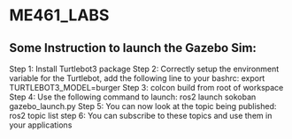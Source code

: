 # ME461_LABS
## Some Instruction to launch the Gazebo Sim:
Step 1: Install Turtlebot3 package
Step 2: Correctly setup the environment variable for the Turtlebot, add the following line to your bashrc: export TURTLEBOT3_MODEL=burger
Step 3: colcon build from root of workspace
Step 4: Use the following command to launch: ros2 launch sokoban gazebo_launch.py
Step 5: You can now look at the topic being published: ros2 topic list
step 6: You can subscribe to these topics and use them in your applications
